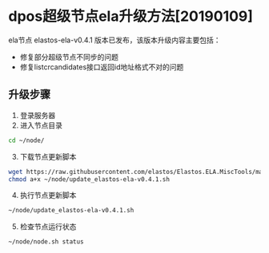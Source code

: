 # dpos超级节点ela升级方法[20190109]

ela节点 elastos-ela-v0.4.1 版本已发布，该版本升级内容主要包括：
- 修复部分超级节点不同步的问题
- 修复listcrcandidates接口返回id地址格式不对的问题


## 升级步骤

1. 登录服务器
2. 进入节点目录

```bash
cd ~/node/
```

3. 下载节点更新脚本

```bash
wget https://raw.githubusercontent.com/elastos/Elastos.ELA.MiscTools/master/script/ela/update_elastos-ela-v0.4.1.sh;
chmod a+x ~/node/update_elastos-ela-v0.4.1.sh
```

4. 执行节点更新脚本

```bash
~/node/update_elastos-ela-v0.4.1.sh
```

5. 检查节点运行状态

```bash
~/node/node.sh status
```